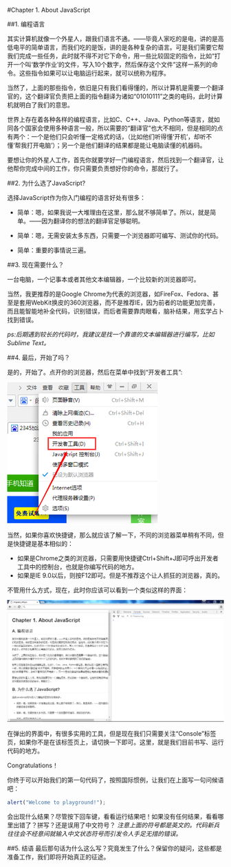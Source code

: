 #Chapter 1. About JavaScript

##1. 编程语言 

其实计算机就像一个外星人，跟我们语言不通。——毕竟人家吃的是电，讲的是高低电平的简单语言，而我们吃的是饭，讲的是各种复杂的语言。可是我们需要它帮我们完成一些任务，此时就不得不对它下命令，用一些比较固定的指令，比如“打开一个叫‘数学作业’的文件，写入10个数字，然后保存这个文件”这样一系列的命令。这些指令如果可以让电脑运行起来，就可以统称为程序。

当然了，上面的那些指令，依旧是只有我们看得懂的，所以计算机是需要一个翻译官的，这个翻译官负责把上面的指令翻译为诸如“01010111”之类的电码，此时计算机就明白了我们的意思。

世界上存在着各种各样的编程语言，比如C、C++、Java、Python等语言，就如同各个国家会使用多种语言一般，所以需要的“翻译官”也大不相同，但是相同的点有两个：一个是他们只会听懂一定格式的话，（比如他们听得懂‘开机’，却听不懂‘帮我打开电脑’）；另一个是他们翻译的结果都是能让电脑读懂的机器码。

要想让你的外星人工作，首先你就要学好一门编程语言，然后找到一个翻译官，让他帮你完成中间的工作，你只需要负责想好你的命令，那就行了。

##2. 为什么选了JavaScript?

选择JavaScript作为你入门编程的语言好处有很多：

 - 简单：嗯，如果我说一大堆理由在这里，那么就不够简单了。所以，就是简单。——因为翻译你的想法的翻译官足够聪明。

 - 简单：嗯，无需安装太多东西，只需要一个浏览器即可编写、测试你的代码。

 - 简单：重要的事情说三遍。

##3. 现在需要什么？

一台电脑，一个记事本或者其他文本编辑器，一个比较新的浏览器即可。

当然，我更推荐的是Google Chrome为代表的浏览器，如FireFox、Fedora、甚至是套用WebKit换皮的360浏览器，而不是推荐IE，因为前者的功能更加完善，而且能智能地补全代码，识别错误，而后者需要靠肉眼看，脑补结果，用玄学占卜找到错误。

*ps:后期遇到较长的代码时，我建议是找一个靠谱的文本编辑器进行编写，比如Sublime Text。*

##4. 最后，开始了吗？

是的，开始了。点开你的浏览器，然后在菜单中找到“开发者工具”:

![360浏览器的开发者工具](srcImg/open_360_dev.jpg)


当然，如果你喜欢快捷键，那么就应该了解一下，不同的浏览器菜单稍有不同，但是快捷键是基本相似的：

 - 如果是Chrome之类的浏览器，只需要用快捷键Ctrl+Shift+J即可呼出开发者工具中的控制台，也就是你编写代码的地方。
 - 如果是IE 9.0以后，则按F12即可。但是不推荐这个让人抓狂的浏览器，真的。

不管用什么方式，现在，此时你应该可以看到一个类似这样的界面：
	
![Chrome](srcImg/chrome_dev_mode.png)

在弹出的界面中，有很多实用的工具，但是现在我们只需要关注“Console”标签页，如果你不是在该标签页上，请切换一下即可。这里，就是我们目前书写、运行代码的地方。

Congratulations！

你终于可以开始我们的第一句代码了，按照国际惯例，让我们在上面写一句问候语吧：

```js
alert("Welcome to playground!");
```

会出现什么结果？尽管按下回车键，看看运行结果吧！如果没有任何结果，看看哪里出错了？拼写？还是误用了中文符号？
*注意上面的符号都是英文的。代码新兵往往会不经意间就输入中文状态符号而引发令人手足无措的错误。*

##5. 结语
最后那句话为什么这么写？究竟发生了什么？保留你的疑问，这些都是准备工作，我们即将开始真正的征途。
